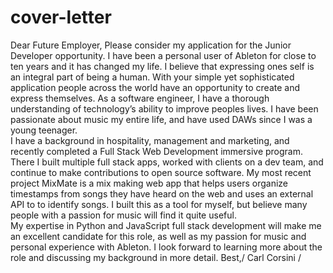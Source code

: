 # cover-letter
Dear Future Employer,
	Please consider my application for the Junior Developer opportunity. I have been a personal user of Ableton for close to ten years and it has changed my life. I believe that expressing ones self is an integral part of being a human. With your simple yet sophisticated application people across the world have an opportunity to create and express themselves. As a software engineer, I have a thorough understanding of technology’s ability to improve peoples lives. I have been passionate about music my entire life, and have used DAWs since I was a young teenager.\
	I have a background in hospitality, management and marketing, and recently completed a Full Stack Web Development immersive program. There I built multiple full stack apps, worked with clients on a dev team, and continue to make contributions to open source software. My most recent project MixMate is a mix making web app that helps users organize timestamps from songs they have heard on the web and uses an external API to to identify songs. I built this as a tool for myself, but believe many people with a passion for music will find it quite useful.\
	My expertise in Python and JavaScript full stack development will make me an excellent candidate for this role, as well as my passion for music and personal experience with Ableton. I look forward to learning more about the role and discussing my background in more detail.
Best,/
Carl Corsini  /

